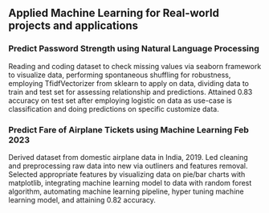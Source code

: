 ## Applied Machine Learning for Real-world projects and applications
### Predict Password Strength using Natural Language Processing	
Reading and coding dataset to check missing values via seaborn framework to visualize data, performing spontaneous shuffling for robustness, employing TfidfVectorizer from sklearn to apply on data, dividing data to train and test set for assessing relationship and predictions.
Attained 0.83 accuracy on test set after employing logistic on data as use-case is classification and doing predictions on specific customize data. 
### Predict Fare of Airplane Tickets using Machine Learning 	Feb 2023
Derived dataset from domestic airplane data in India, 2019. Led cleaning and preprocessing raw data into new via outliners and features removal. 
Selected appropriate features by visualizing data on pie/bar charts with matplotlib, integrating machine learning model to data with random forest algorithm, automating machine learning pipeline, hyper tuning machine learning model, and attaining 0.82 accuracy.

